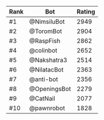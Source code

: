 Rank|Bot|Rating
---|---|---
#1|@NimsiluBot|2949
#2|@ToromBot|2904
#3|@RaspFish|2862
#4|@colinbot|2652
#5|@Nakshatra3|2514
#6|@NilatacBot|2363
#7|@anti-bot|2356
#8|@OpeningsBot|2279
#9|@CatNail|2077
#10|@pawnrobot|1828

